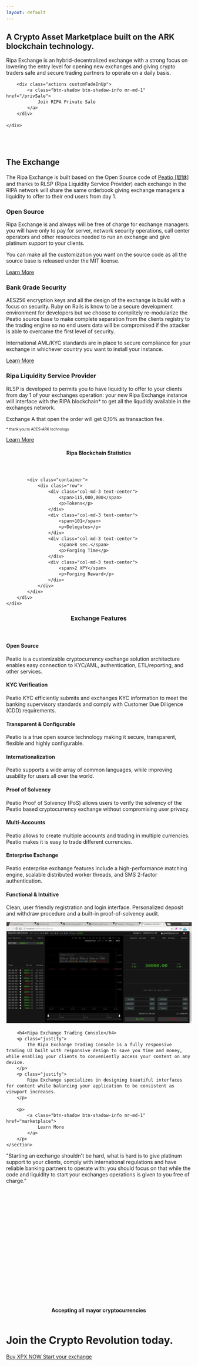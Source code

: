 ```yaml
---
layout: default
---
```


<div class="business-hero">
    <div class="container">
        <h2 class="customFadeInUp">
            A Crypto Asset Marketplace built on the ARK blockchain technology.
        </h2>
        <p class="customFadeInUp">
            Ripa Exchange is an hybrid-decentralized exchange with a strong focus on lowering the entry level for opening new exchanges and giving crypto traders safe and secure trading partners to operate on a daily basis.
        </p>

        <div class="actions customFadeInUp">
            <a class="btn-shadow btn-shadow-info mr-md-1" href="/privSale">
                Join RIPA Private Sale
            </a>
        </div>

    </div>
</div>

<div id="exchange" />

<div class="spacial-features" data-scroll style="margin: 80px auto 0; max-width: 1400px;">
    <section class="container">
        <div class="row">
            <div class="col-12">
                <div class="header">
                    <h2>The Exchange</h2>
                    <p>
                        The Ripa Exchange is built based on the Open Source code of <a href="https://www.peatio.tech">Peatio [貔貅]</a> and thanks to RLSP (Ripa Liquidity Service Provider) each exchange in the RIPA network will share the same orderbook giving exchange managers a liquidity to offer to their end users from day 1.
                    </p>
                </div>
            </div>
        </div>
        <div class="row">
            <div class="col-md-4">
                <div class="feature">
                    <h3>
                        Open Source
                    </h3>
                    <p class="justify">
                        Ripa Exchange is and always will be free of charge for exchange managers: you will have only to pay for server, network security operations, call center operators and other resources needed to run an exchange and give platinum support to your clients.
                    </p>
                    <p class="justify">
                        You can make all the customization you want on the source code as all the source base is released under the MIT license.
                    </p>
                    <p class="right">
                        <a class="btn-sm btn-shadow btn-shadow-info" href="listeners">
                            Learn More
                        </a>
                    </p>
                </div>
            </div>
            <div class="col-md-4">
                <div class="feature">
                    <h3>
                        Bank Grade Security
                    </h3>
                    <p class="justify">
                        AES256 encryption keys and all the design of the exchange is build with a focus on security. Ruby on Rails is know to be a secure development environment for developers but we choose to complitely re-modularize the Peatio source base to make complete separation from the clients registry to the trading engine so no end users data will be compromised if the attacker is able to overcame  the first level of security.
                    </p>
                    <p  class="justify">
                        International AML/KYC standards are in place to secure compliance for your exchange in whichever country you want to install your instance.
                    </p>
                    <p class="right">
                        <a class="btn-sm btn-shadow btn-shadow-info" href="services">
                            Learn More
                        </a>
                    </p>
                </div>
            </div>
            <div class="col-md-4">
                <div class="feature">
                    <h3>
                        Ripa Liquidity Service Provider
                    </h3>
                    <p class="justify">
                        RLSP is developed to permits you to have liquidity to offer to your clients from day 1 of your exchanges operation: your new Ripa Exchange instance will interface with the RIPA blockchain* to get all the liqudidy available in the exchanges network.
                    </p>
                    <p class="justify">
                        Exchange A that open the order will get 0,10% as transaction fee.
                    </p>
                    <p style="font-size: 70%;">
                        * thank you to ACES-ARK technology
                    </p>
                    <p class="right">
                        <a class="btn-sm btn-shadow btn-shadow-info" href="/marketplace">
                            Learn More
                        </a>
                    </p>
                </div>
            </div>
        </div>
    </section>

</div>


<div class="index-clients">
    <div class="container">
        <header>
            <h4>Ripa Blockchain Statistics</h4>
        </header>
        <div class="about-2-stats">

            <div class="container">
                <div class="row">
                    <div class="col-md-3 text-center">
                        <span>115,000,000</span>
                        <p>Tokens</p>
                    </div>
                    <div class="col-md-3 text-center">
                        <span>101</span>
                        <p>Delegates</p>
                    </div>
                    <div class="col-md-3 text-center">
                        <span>8 sec.</span>
                        <p>Forging Time</p>
                    </div>
                    <div class="col-md-3 text-center">
                        <span>2 XPY</span>
                        <p>Forging Reward</p>
                    </div>
                </div>
            </div>
        </div>
    </div>
</div>

<div class="index-features" data-scroll>
    <div class="container">
        <header>
            <h3>Exchange Features</h3>
        </header>
        <section class="features">
            <div class="row">
                <div class="col-md-3 feature">
                    <section class="center">
                        <p>
                            <i class="fab fa-osi fa-4x"></i>
                        </p>
                        <h4>
                            Open Source
                        </h4>
                        <p>
                            Peatio is a customizable cryptocurrency exchange solution architecture enables easy connection to KYC/AML, authentication, ETL/reporting, and other services.
                        </p>
                    </section>
                </div>
                <div class="col-md-3 feature">
                    <section class="center">
                        <p>
                            <i class="far fa-id-card fa-4x"></i>
                        </p>
                        <h4>
                            KYC Verification
                        </h4>
                        <p class="center">
                            Peatio KYC efficiently submits and exchanges KYC information to meet the banking supervisory standards and comply with Customer Due Diligence (CDD) requirements.
                        </p>
                    </section>
                </div>
                <div class="col-md-3 feature">
                    <section class="center">
                        <p>
                            <i class="fas fa-cogs fa-4x"></i>
                        </p>
                        <h4>
                            Transparent & Configurable
                        </h4>
                        <p class="center">
                            Peatio is a true open source technology making it secure, transparent, flexible and highly configurable.
                        </p>
                    </section>
                </div>
                <div class="col-md-3 feature">
                    <section class="center">
                        <p>
                            <i class="fas fa-language fa-4x"></i>
                        </p>
                        <h4>
                            Internationalization
                        </h4>
                        <p class="center">
                            Peatio supports a wide array of common languages, while improving usability for users all over the world.
                        </p>
                    </section>
                </div>
            </div>
            <div class="row">
                <div class="col-md-3 feature">
                    <section class="center">
                        <p>
                            <i class="fas fa-users fa-4x"></i>
                        </p>
                        <h4>
                            Proof of Solvency
                        </h4>
                        <p class="center">
                            Peatio Proof of Solvency (PoS) allows users to verify the solvency of the Peatio based cryptocurrency exchange without compromising user privacy.
                        </p>
                    </section>
                </div>
                <div class="col-md-3 feature">
                    <section class="center">
                        <p>
                            <i class="fas fa-suitcase fa-4x"></i>
                        </p>
                        <h4>
                            Multi-Accounts
                        </h4>
                        <p class="center">
                            Peatio allows to create multiple accounts and trading in multiple currencies. Peatio makes it is easy to trade different currencies.
                        </p>
                    </section>
                </div>
                <div class="col-md-3 feature">
                    <section class="center">
                        <p>
                            <i class="fas fa-rocket fa-4x"></i>
                        </p>
                        <h4>
                            Enterprise Exchange
                        </h4>
                        <p class="center">
                            Peatio enterprise exchange features include a high-performance matching engine, scalable distributed worker threads, and SMS 2-factor authentication.
                        </p>
                    </section>
                </div>
                <div class="col-md-3 feature">
                    <section class="center">
                        <p>
                            <i class="fas fa-arrows-alt fa-4x"></i>
                        </p>
                        <h4>
                            Functional & Intuitive
                        </h4>
                        <p class="center">
                            Clean, user friendly registration and login interface. Personalized deposit and withdraw procedure and a built-in proof-of-solvency audit.
                        </p>
                    </section>
                </div>
            </div>
        </section>
    </div>
</div>


<div class="index-devices" data-scroll>
    <section class="clearfix">
        <img src="assets/images/peatioTrading.jpg" class="img-fluid devices"  style="border:1px solid #ddd"/>

        <h4>Ripa Exchange Trading Console</h4>
        <p class="justify">
            The Ripa Exchange Trading Console is a fully responsive trading UI built with responsive design to save you time and money, while enabling your clients to conveniently access your content on any device.
        </p>
        <p class="justify">
            Ripa Exchange specializes in designing beautiful interfaces for content while balancing your application to be consistent as viewport increases.
        </p>

        <p>
            <a class="btn-shadow btn-shadow-info mr-md-1" href="marketplace">
                Learn More
            </a>
        </p>
    </section>
</div>


<div class="business-single-client" style="height: 400px" data-scroll>
    <div class="quote-wrapper">
        <p>
            "Starting an exchange shouldn't be hard, what is hard is to give platinum support to your clients, comply with international regulations and have reliable banking partners to operate with: you should focus on that while the code and liquidity to start your exchanges operations is given to you free of charge."
        </p>
    </div>
</div>



<div class="agency-from-the-blog" style="display:none">
    <div class="container">
        <h3>Latest Posts</h3>
        <div class="row">
            <div class="col-md-4">
                <div class="post">
                    <a href="#" class="pic" style="background-image:url('images/unsplash/photo-1422665717225-1a37f226c92a.jpg');">
                    </a>
                    <div class="title">
                        A Future of Cryptocurrencies and Blockchains
                    </div>
                    <div class="min-read">
                        3 min read
                    </div>
                    <p>
                        What is the real world use case for ACES? The real world use case may not have arrived quite yet, but it’s fast approaching.
                    </p>
                </div>
            </div>
            <div class="col-md-4">
                <div class="post">
                    <a href="#" class="pic" style="background-image:url('images/unsplash/photo-1424873380396-9580028d74db.jpg');">
                    </a>
                    <div class="title">
                        ACES Completes ARK Authentication Listeners for ARK, Bitcoin, Ethereum, and Litecoin
                    </div>
                    <div class="min-read">
                        4 min read
                    </div>
                    <p>
                        This release is an expansion and improvement to our existing listener protocol, providing high 
                        quality features that will support a robust blockchain service ecosystem. This release also includes
                        deployment of stake-based listeners for ARK and Ethereum, which you can begin using immediately to 
                        build services. We will be deploying two additional listeners for Bitcoin and Litecoin alongside 
                        our release of services in the coming weeks.
                    </p>
                </div>
            </div>
            <div class="col-md-4">
                <div class="post">
                    <a href="#" class="pic" style="background-image:url('images/unsplash/photo-1478059425650-ca13d6d422f4.jpg');">
                    </a>
                    <div class="title">
                        Development of the ARK and Bitcoin Listeners Completed
                    </div>
                    <div class="min-read">
                        3 min read
                    </div>
                    <p>
                        The listener is the component that plugs into a blockchain (such as Bitcoin) and provides 
                        standardized API access for ARK services to receive data from a blockchain. The listener stands 
                        on its own, and does not necessarily need to be run by the same person running a service.
                    </p>
                </div>
            </div>
        </div>
    </div>
</div>


<div class="index-clients">
    <div class="container">
        <header>
            <h4>Accepting all mayor cryptocurrencies</h4>
        </header>
        <div class="row justify-content-center icons">
            <div class="col-12 col-md-3 col-lg">
                <i class="img-fluid mb-4 cc USDT" title="USDT"></i>
            </div>
            <div class="col-12 col-md-3 col-lg">
                <i class="img-fluid mb-4 cc BTC" title="BTC"></i>
            </div>
            <div class="col-12 col-md-3 col-lg">
                <i class="img-fluid mb-4 cc BCH" title="BCH"></i>
            </div>
            <div class="col-12 col-md-3 col-lg">
                <i class="img-fluid mb-4 cc ETH" title="ETH"></i>
            </div>
            <div class="col-12 col-md-3 col-lg">
                <i class="img-fluid mb-4 cc XRP" title="XRP"></i>
            </div>
            <div class="col-12 col-md-3 col-lg">
                <i class="img-fluid mb-4 cc LTC" title="LTC"></i>
            </div>
            <div class="col-12 col-md-3 col-lg">
                <i class="img-fluid mb-4 cc DOGE" title="DOGE"></i>
            </div>
            <div class="col-12 col-md-3 col-lg">
                <i class="img-fluid mb-4 cc ARK" title="ARK"></i>
            </div>
        </div>
        <div class="row justify-content-center icons">
            <div class="col-12 col-md-3 col-lg">
                <i class="img-fluid mb-4 cc STR" title="STR"></i>
            </div>
            <div class="col-12 col-md-3 col-lg">
                <i class="img-fluid mb-4 cc RISE" title="RISE"></i>
            </div>
            <div class="col-12 col-md-3 col-lg">
                <i class="img-fluid mb-4 cc LSK" title="LSK"></i>
            </div>
            <div class="col-12 col-md-3 col-lg">
                <i class="img-fluid mb-4 cc DASH" title="DASH"></i>
            </div>
            <div class="col-12 col-md-3 col-lg">
                <i class="img-fluid mb-4 cc XMR" title="XMR"></i>
            </div>
            <div class="col-12 col-md-3 col-lg">
                <i class="img-fluid mb-4 cc DGB" title="DGB"></i>
            </div>
            <div class="col-12 col-md-3 col-lg">
                <i class="img-fluid mb-4 cc STEEM" title="STEEM"></i>
            </div>
            <div class="col-12 col-md-3 col-lg">
                <i class="img-fluid mb-4 cc NEO" title="NEO"></i>
            </div>
        </div>
    </div>
</div>


<div class="row">
    <div class="col-12">
        <div class="cta text-center">
            <h1 class="cta-title title">
                Join the Crypto Revolution today.
            </h1>
            <a class="btn-shadow btn-shadow-info mr-md-1" href="/privSale">
                Buy XPX NOW
            </a>
            <a class="btn-shadow btn-shadow-info mr-md-1" href="https://github.com/RipaEx/">
                Start your exchange
            </a>
        </div>
    </div>
</div>

